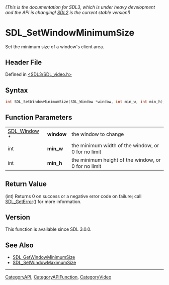 ###### (This is the documentation for SDL3, which is under heavy development and the API is changing! [SDL2](https://wiki.libsdl.org/SDL2/) is the current stable version!)
# SDL_SetWindowMinimumSize

Set the minimum size of a window's client area.

## Header File

Defined in [<SDL3/SDL_video.h>](https://github.com/libsdl-org/SDL/blob/main/include/SDL3/SDL_video.h)

## Syntax

```c
int SDL_SetWindowMinimumSize(SDL_Window *window, int min_w, int min_h);
```

## Function Parameters

|                            |            |                                                     |
| -------------------------- | ---------- | --------------------------------------------------- |
| [SDL_Window](SDL_Window) * | **window** | the window to change                                |
| int                        | **min_w**  | the minimum width of the window, or 0 for no limit  |
| int                        | **min_h**  | the minimum height of the window, or 0 for no limit |

## Return Value

(int) Returns 0 on success or a negative error code on failure; call
[SDL_GetError](SDL_GetError)() for more information.

## Version

This function is available since SDL 3.0.0.

## See Also

- [SDL_GetWindowMinimumSize](SDL_GetWindowMinimumSize)
- [SDL_SetWindowMaximumSize](SDL_SetWindowMaximumSize)

----
[CategoryAPI](CategoryAPI), [CategoryAPIFunction](CategoryAPIFunction), [CategoryVideo](CategoryVideo)

